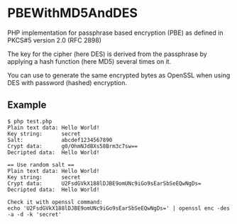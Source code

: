PBEWithMD5AndDES
================

PHP implementation for passphrase based encryption (PBE) as defined in PKCS#5 version 2.0 (RFC 2898)

The key for the cipher (here DES) is derived from the passphrase by applying a hash function (here MD5) several times on it.

You can use to generate the same encrypted bytes as OpenSSL when using DES with password (hashed) encryption.

## Example

```
$ php test.php
Plain text data: Hello World!
Key string:      secret
Salt:            abcdef1234567890
Crypt data:      g0/OhmNJdBXs58Brm3c7sw==
Decripted data:  Hello World!

== Use random salt ==
Plain text data: Hello World!
Key string:      secret
Crypt data:      U2FsdGVkX188lDJBE9omUNc9iGo9sEarSbSeEQwNgDs=
Decripted data:  Hello World!

Check it with openssl command:
echo 'U2FsdGVkX188lDJBE9omUNc9iGo9sEarSbSeEQwNgDs=' | openssl enc -des -a -d -k 'secret'
```
